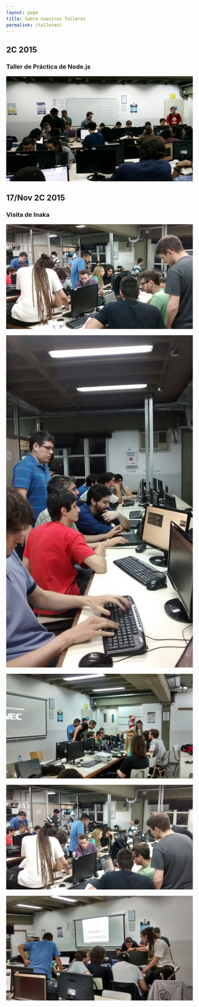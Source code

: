 ```yaml
---
layout: page
title: Sobre nuestros Talleres
permalink: /talleres/
---
```


## 2C 2015
### Taller de Práctica de Node.js

![](/img/taller_node1.jpg)

## 17/Nov 2C 2015
### Visita de Inaka

![](/img/taller_inaka1.jpg)

![](/img/taller_inaka2.jpg)

![](/img/taller_inaka3.jpg)

![](/img/taller_inaka4.jpg)

![](/img/taller_inaka5.jpg)
